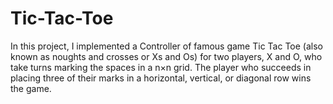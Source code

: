 # Tic-Tac-Toe

In this project, I implemented a Controller of famous game
Tic Tac Toe (also known as noughts and crosses or Xs and Os) for two
players, X and O, who take turns marking the spaces in a n×n grid. The
player who succeeds in placing three of their marks in a horizontal,
vertical, or diagonal row wins the game.
